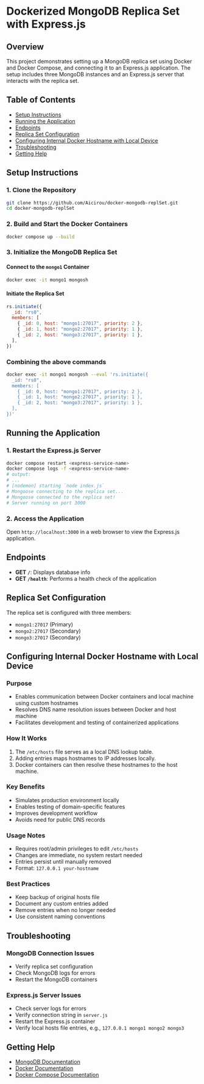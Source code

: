 # Dockerized MongoDB Replica Set with Express.js

## Overview

This project demonstrates setting up a MongoDB replica set using Docker and Docker Compose, and connecting it to an Express.js application. The setup includes three MongoDB instances and an Express.js server that interacts with the replica set.

## Table of Contents

- [Setup Instructions](#setup-instructions)
- [Running the Application](#running-the-application)
- [Endpoints](#endpoints)
- [Replica Set Configuration](#replica-set-configuration)
- [Configuring Internal Docker Hostname with Local Device](#configuring-internal-docker-hostname-with-local-device)
- [Troubleshooting](#troubleshooting)
- [Getting Help](#getting-help)

## Setup Instructions

### 1. Clone the Repository

```sh
git clone https://github.com/Aicirou/docker-mongodb-replSet.git
cd docker-mongodb-replSet
```

### 2. Build and Start the Docker Containers

```sh
docker compose up --build
```

### 3. Initialize the MongoDB Replica Set

#### Connect to the `mongo1` Container

```sh
docker exec -it mongo1 mongosh
```

#### Initiate the Replica Set

```javascript
rs.initiate({
  _id: "rs0",
  members: [
    { _id: 0, host: "mongo1:27017", priority: 2 },
    { _id: 1, host: "mongo2:27017", priority: 1 },
    { _id: 2, host: "mongo3:27017", priority: 1 },
  ],
})
```

### Combining the above commands

```sh
docker exec -it mongo1 mongosh --eval 'rs.initiate({
  _id: "rs0",
  members: [
    { _id: 0, host: "mongo1:27017", priority: 2 },
    { _id: 1, host: "mongo2:27017", priority: 1 },
    { _id: 2, host: "mongo3:27017", priority: 1 },
  ],
})'
```

## Running the Application

### 1. Restart the Express.js Server

```sh
docker compose restart <express-service-name>
docker compose logs -f <express-service-name>
# output:
# ...
# [nodemon] starting `node index.js`
# Mongoose connecting to the replica set...
# Mongoose connected to the replica set!
# Server running on port 3000
```

### 2. Access the Application

Open `http://localhost:3000` in a web browser to view the Express.js application.

## Endpoints

- **GET `/`**: Displays database info
- **GET `/health`**: Performs a health check of the application

## Replica Set Configuration

The replica set is configured with three members:

- `mongo1:27017` (Primary)
- `mongo2:27017` (Secondary)
- `mongo3:27017` (Secondary)

## Configuring Internal Docker Hostname with Local Device

### Purpose

- Enables communication between Docker containers and local machine using custom hostnames
- Resolves DNS name resolution issues between Docker and host machine
- Facilitates development and testing of containerized applications

### How It Works

1. The `/etc/hosts` file serves as a local DNS lookup table.
2. Adding entries maps hostnames to IP addresses locally.
3. Docker containers can then resolve these hostnames to the host machine.

### Key Benefits

- Simulates production environment locally
- Enables testing of domain-specific features
- Improves development workflow
- Avoids need for public DNS records

### Usage Notes

- Requires root/admin privileges to edit `/etc/hosts`
- Changes are immediate, no system restart needed
- Entries persist until manually removed
- Format: `127.0.0.1 your-hostname`

### Best Practices

- Keep backup of original hosts file
- Document any custom entries added
- Remove entries when no longer needed
- Use consistent naming conventions

## Troubleshooting

### MongoDB Connection Issues

- Verify replica set configuration
- Check MongoDB logs for errors
- Restart the MongoDB containers

### Express.js Server Issues

- Check server logs for errors
- Verify connection string in `server.js`
- Restart the Express.js container
- Verify local hosts file entries, e.g., `127.0.0.1 mongo1 mongo2 mongo3`

## Getting Help

- [MongoDB Documentation](https://docs.mongodb.com/)
- [Docker Documentation](https://docs.docker.com/)
- [Docker Compose Documentation](https://docs.docker.com/compose/)
